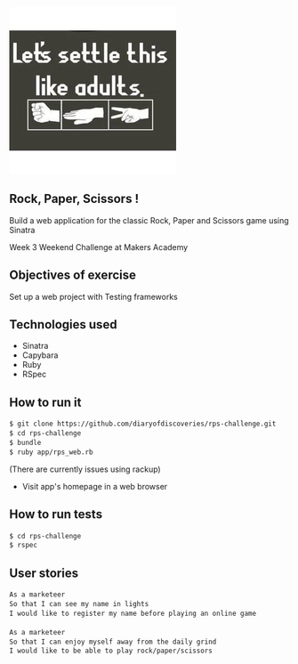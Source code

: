 ![RPS Logo](public/img/logo.jpg)

Rock, Paper, Scissors !
----
Build a web application for the classic Rock, Paper and Scissors game using Sinatra

Week 3 Weekend Challenge at Makers Academy

Objectives of exercise
----
Set up a web project with Testing frameworks

Technologies used
----
- Sinatra
- Capybara
- Ruby
- RSpec

How to run it
----
```sh
$ git clone https://github.com/diaryofdiscoveries/rps-challenge.git
$ cd rps-challenge
$ bundle
$ ruby app/rps_web.rb
```
(There are currently issues using rackup)

- Visit app's homepage in a web browser

How to run tests
----
```sh
$ cd rps-challenge
$ rspec
```

User stories
----
```sh
As a marketeer
So that I can see my name in lights
I would like to register my name before playing an online game

As a marketeer
So that I can enjoy myself away from the daily grind
I would like to be able to play rock/paper/scissors
```
